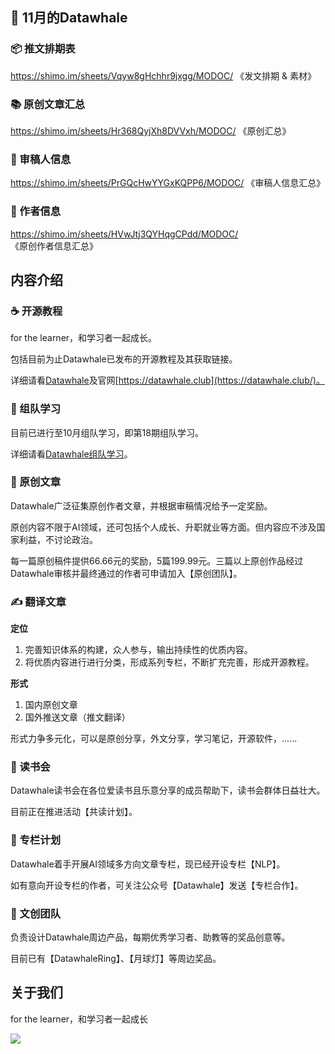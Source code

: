 ##  📌 11月的Datawhale

### 📦 推文排期表

https://shimo.im/sheets/Vqyw8gHchhr9jxgg/MODOC/ 《发文排期 & 素材》

### 📚 原创文章汇总

https://shimo.im/sheets/Hr368QyjXh8DVVxh/MODOC/ 《原创汇总》

### 🥂 审稿人信息

https://shimo.im/sheets/PrGQcHwYYGxKQPP6/MODOC/ 《审稿人信息汇总》

### 🍶 作者信息

https://shimo.im/sheets/HVwJtj3QYHqgCPdd/MODOC/ 《原创作者信息汇总》



## 内容介绍

### ☕️ 开源教程

for the learner，和学习者一起成长。

包括目前为止Datawhale已发布的开源教程及其获取链接。

详细请看[Datawhale](https://github.com/datawhalechina)及官网[https://datawhale.club](https://datawhale.club/)。



### 🚩 组队学习

目前已进行至10月组队学习，即第18期组队学习。

详细请看[Datawhale组队学习](https://github.com/datawhalechina/team-learning)。



### 🍵 原创文章

Datawhale广泛征集原创作者文章，并根据审稿情况给予一定奖励。

原创内容不限于AI领域，还可包括个人成长、升职就业等方面。但内容应不涉及国家利益，不讨论政治。

每一篇原创稿件提供66.66元的奖励，5篇199.99元。三篇以上原创作品经过Datawhale审核并最终通过的作者可申请加入【原创团队】。



### ✍️ 翻译文章

**定位**

1. 完善知识体系的构建，众人参与，输出持续性的优质内容。
2. 将优质内容进行进行分类，形成系列专栏，不断扩充完善，形成开源教程。

**形式**

1. 国内原创文章
2. 国外推送文章（推文翻译）

形式力争多元化，可以是原创分享，外文分享，学习笔记，开源软件，......



### 📖 读书会

Datawhale读书会在各位爱读书且乐意分享的成员帮助下，读书会群体日益壮大。

目前正在推进活动【共读计划】。



### 🐳 专栏计划

Datawhale着手开展AI领域多方向文章专栏，现已经开设专栏【NLP】。

如有意向开设专栏的作者，可关注公众号【Datawhale】发送【专栏合作】。



### 🎁 文创团队

负责设计Datawhale周边产品，每期优秀学习者、助教等的奖品创意等。

目前已有【DatawhaleRing】、【月球灯】等周边奖品。



## 关于我们

for the learner，和学习者一起成长

![](https://tva1.sinaimg.cn/large/0081Kckwly1gkc2glljwhj30p00a5q44.jpg)